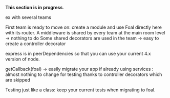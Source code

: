 **This section is in progress**.

ex with several teams

First team is ready to move on: create a module and use Foal directly here with its router.
A middleware is shared by every team at the main room level -> nothing to do
Some shared decorators are used in the team -> easy to create a controller decorator

express is in peerDependencies so that you can use your current 4.x version of node.

getCallback(foal) -> easily migrate your app
if already using services : almost nothing to change for testing thanks to controller decorators which are skipped

Testing just like a class: keep your current tests when migrating to foal.